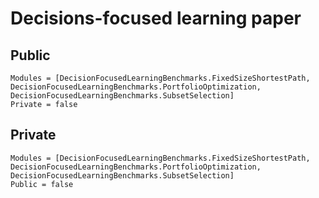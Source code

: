 # Decisions-focused learning paper

## Public

```@autodocs
Modules = [DecisionFocusedLearningBenchmarks.FixedSizeShortestPath, DecisionFocusedLearningBenchmarks.PortfolioOptimization, DecisionFocusedLearningBenchmarks.SubsetSelection]
Private = false
```

## Private

```@autodocs
Modules = [DecisionFocusedLearningBenchmarks.FixedSizeShortestPath, DecisionFocusedLearningBenchmarks.PortfolioOptimization, DecisionFocusedLearningBenchmarks.SubsetSelection]
Public = false
```
